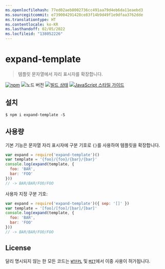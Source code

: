 ```yaml
---
ms.openlocfilehash: 77ed02aeb8002736cc491aa79d4eb6da11eaebd3
ms.sourcegitcommit: e739004291428ce83f14b9d49f1e9dfaa3762dde
ms.translationtype: HT
ms.contentlocale: ko-KR
ms.lasthandoff: 02/05/2022
ms.locfileid: "138052226"
---
```

# <a name="expand-template"></a>expand-template

> 템플릿 문자열에서 자리 표시자를 확장합니다.

[![npm](https://img.shields.io/npm/v/expand-template.svg)](https://www.npmjs.com/package/expand-template)
![노드 버전](https://img.shields.io/node/v/expand-template.svg)
[![빌드 상태](https://travis-ci.org/ralphtheninja/expand-template.svg?branch=master)](https://travis-ci.org/ralphtheninja/expand-template)
[![JavaScript 스타일 가이드](https://img.shields.io/badge/code_style-standard-brightgreen.svg)](https://standardjs.com)

## <a name="install"></a>설치

```
$ npm i expand-template -S
```

## <a name="usage"></a>사용량

기본 기능은 문자열 자리 표시자에 구분 기호로 `{}`를 사용하여 템플릿을 확장합니다.

```js
var expand = require('expand-template')()
var template = '{foo}/{foo}/{bar}/{bar}'
console.log(expand(template, {
  foo: 'BAR',
  bar: 'FOO'
}))
// -> BAR/BAR/FOO/FOO
```

사용자 지정 구분 기호:

```js
var expand = require('expand-template')({ sep: '[]' })
var template = '[foo]/[foo]/[bar]/[bar]'
console.log(expand(template, {
  foo: 'BAR',
  bar: 'FOO'
}))
// -> BAR/BAR/FOO/FOO
```

## <a name="license"></a>License
달리 명시되지 않는 한 모든 코드는 [`WTFPL`](http://www.wtfpl.net/txt/copying/) 및 [`MIT`](https://opensource.org/licenses/MIT)에서 이중 사용이 허가됩니다.
